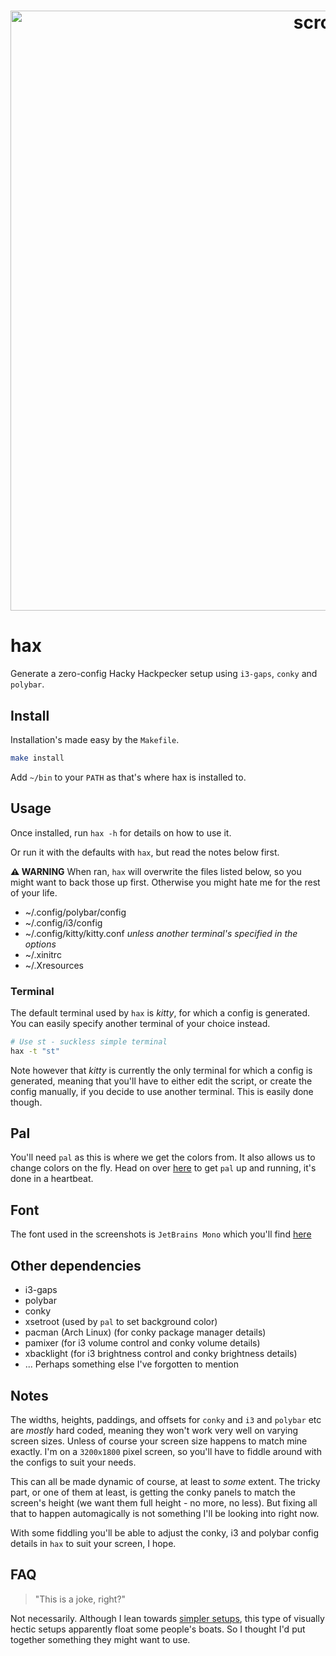 <h1 align="center">
    <a href="https://github.com/fehawen/hax">
        <img alt="scrot" src="https://user-images.githubusercontent.com/36552788/85957099-d8ac0900-b98a-11ea-98ae-b000d27a206a.png" width="960">
    </a>
    <br>
</h1>

# hax

Generate a zero-config Hacky Hackpecker setup using `i3-gaps`, `conky` and `polybar`.

## Install

Installation's made easy by the `Makefile`.

```sh
make install
```

Add `~/bin` to your `PATH` as that's where hax is installed to.

## Usage

Once installed, run `hax -h` for details on how to use it.

Or run it with the defaults with `hax`, but read the notes below first.

**:warning: WARNING** When ran, `hax` will overwrite the files listed below, so you might want to back those up first. Otherwise you might hate me for the rest of your life.

* ~/.config/polybar/config
* ~/.config/i3/config
* ~/.config/kitty/kitty.conf *unless another terminal's specified in the options*
* ~/.xinitrc
* ~/.Xresources

### Terminal

The default terminal used by `hax` is *kitty*, for which a config is generated.
You can easily specify another terminal of your choice instead.

```sh
# Use st - suckless simple terminal
hax -t "st"
```
Note however that *kitty* is currently the only terminal for which a config is generated, meaning that you'll have to either edit the script, or create the config manually, if you decide to use another terminal. This is easily done though.

## Pal

You'll need `pal` as this is where we get the colors from. It also allows us to change colors on the fly. Head on over [here](https://github.com/fehawen/pal) to get `pal` up and running, it's done in a heartbeat.

## Font

The font used in the screenshots is `JetBrains Mono` which you'll find [here](https://www.jetbrains.com/lp/mono/)

## Other dependencies

* i3-gaps
* polybar
* conky
* xsetroot (used by `pal` to set background color)
* pacman (Arch Linux) (for conky package manager details)
* pamixer (for i3 volume control and conky volume details)
* xbacklight (for i3 brightness control and conky brightness details)
* ... Perhaps something else I've forgotten to mention

## Notes

The widths, heights, paddings, and offsets for `conky` and `i3` and `polybar` etc are *mostly* hard coded, meaning they won't work very well on varying screen sizes. Unless of course your screen size happens to match mine exactly. I'm on a `3200x1800` pixel screen, so you'll have to fiddle around with the configs to suit your needs.

This can all be made dynamic of course, at least to *some* extent. The tricky part, or one of them at least, is getting the conky panels to match the screen's height (we want them full height - no more, no less). But fixing all that to happen automagically is not something I'll be looking into right now.

With some fiddling you'll be able to adjust the conky, i3 and polybar config details in `hax` to suit your screen, I hope.

## FAQ

> "This is a joke, right?"

Not necessarily. Although I lean towards [simpler setups](https://www.reddit.com/r/unixporn/comments/hgtrf8/sowm_emerald/), this type of visually hectic setups apparently float some people's boats. So I thought I'd put together something they might want to use.
